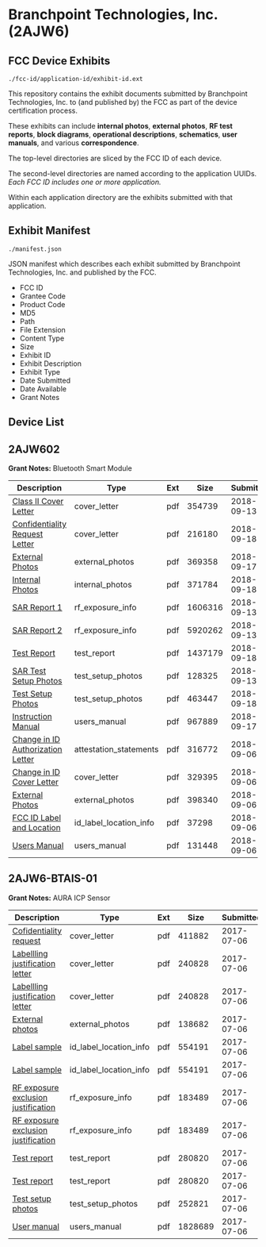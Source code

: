 # Branchpoint Technologies, Inc. (2AJW6)
## FCC Device Exhibits

```
./fcc-id/application-id/exhibit-id.ext
```

This repository contains the exhibit documents submitted by Branchpoint Technologies, Inc. to (and published by) the FCC as part of the device certification process.

These exhibits can include **internal photos**, **external photos**, **RF test reports**, **block diagrams**, **operational descriptions**, **schematics**, **user manuals**, and various **correspondence**.

The top-level directories are sliced by the FCC ID of each device.

The second-level directories are named according to the application UUIDs. *Each FCC ID includes one or more application.*

Within each application directory are the exhibits submitted with that application. 

## Exhibit Manifest

```
./manifest.json
```

JSON manifest which describes each exhibit submitted by Branchpoint Technologies, Inc. and published by the FCC.

- FCC ID
- Grantee Code
- Product Code
- MD5
- Path
- File Extension
- Content Type
- Size
- Exhibit ID
- Exhibit Description
- Exhibit Type
- Date Submitted
- Date Available
- Grant Notes

## Device List
## 2AJW602
**Grant Notes:** Bluetooth Smart Module

| Description | Type | Ext | Size | Submitted | Available |
| ----------- | ---- | --- | ---- | --------- | --------- |
| [Class II Cover Letter](2AJW602/1c48455692717ffdee40cb23d3d48375/4004267.pdf) | cover_letter | pdf | 354739 | 2018-09-13 | 2018-09-18 |
| [Confidentiality Request Letter](2AJW602/1c48455692717ffdee40cb23d3d48375/4009625.pdf) | cover_letter | pdf | 216180 | 2018-09-18 | 2018-09-18 |
| [External Photos](2AJW602/1c48455692717ffdee40cb23d3d48375/4008078.pdf) | external_photos | pdf | 369358 | 2018-09-17 | 2019-03-17 |
| [Internal Photos](2AJW602/1c48455692717ffdee40cb23d3d48375/4009627.pdf) | internal_photos | pdf | 371784 | 2018-09-18 | 2019-03-17 |
| [SAR Report 1](2AJW602/1c48455692717ffdee40cb23d3d48375/4004269.pdf) | rf_exposure_info | pdf | 1606316 | 2018-09-13 | 2018-09-18 |
| [SAR Report 2](2AJW602/1c48455692717ffdee40cb23d3d48375/4004270.pdf) | rf_exposure_info | pdf | 5920262 | 2018-09-13 | 2018-09-18 |
| [Test Report](2AJW602/1c48455692717ffdee40cb23d3d48375/4009628.pdf) | test_report | pdf | 1437179 | 2018-09-18 | 2018-09-18 |
| [SAR Test Setup Photos](2AJW602/1c48455692717ffdee40cb23d3d48375/4004271.pdf) | test_setup_photos | pdf | 128325 | 2018-09-13 | 2019-03-17 |
| [Test Setup Photos](2AJW602/1c48455692717ffdee40cb23d3d48375/4009629.pdf) | test_setup_photos | pdf | 463447 | 2018-09-18 | 2019-03-17 |
| [Instruction Manual](2AJW602/1c48455692717ffdee40cb23d3d48375/4008081.pdf) | users_manual | pdf | 967889 | 2018-09-17 | 2019-03-17 |
| [Change in ID Authorization Letter](2AJW602/67355a7726e21ade2fe4dafbd155ee7b/3994145.pdf) | attestation_statements | pdf | 316772 | 2018-09-06 | 2018-09-06 |
| [Change in ID Cover Letter](2AJW602/67355a7726e21ade2fe4dafbd155ee7b/3994146.pdf) | cover_letter | pdf | 329395 | 2018-09-06 | 2018-09-06 |
| [External Photos](2AJW602/67355a7726e21ade2fe4dafbd155ee7b/3994147.pdf) | external_photos | pdf | 398340 | 2018-09-06 | 2018-09-06 |
| [FCC ID Label and Location](2AJW602/67355a7726e21ade2fe4dafbd155ee7b/3994148.pdf) | id_label_location_info | pdf | 37298 | 2018-09-06 | 2018-09-06 |
| [Users Manual](2AJW602/67355a7726e21ade2fe4dafbd155ee7b/3994149.pdf) | users_manual | pdf | 131448 | 2018-09-06 | 2018-09-06 |
## 2AJW6-BTAIS-01
**Grant Notes:** AURA ICP Sensor

| Description | Type | Ext | Size | Submitted | Available |
| ----------- | ---- | --- | ---- | --------- | --------- |
| [Cofidentiality request](2AJW6-BTAIS-01/3cfaca6e581fae3dc702e730170f8774/3452134.pdf) | cover_letter | pdf | 411882 | 2017-07-06 | 2017-07-06 |
| [Labellling justification letter](2AJW6-BTAIS-01/3cfaca6e581fae3dc702e730170f8774/3452169.pdf) | cover_letter | pdf | 240828 | 2017-07-06 | 2017-07-06 |
| [Labellling justification letter](2AJW6-BTAIS-01/3cfaca6e581fae3dc702e730170f8774/3452169.pdf) | cover_letter | pdf | 240828 | 2017-07-06 | 2017-07-06 |
| [External photos](2AJW6-BTAIS-01/3cfaca6e581fae3dc702e730170f8774/3452131.pdf) | external_photos | pdf | 138682 | 2017-07-06 | 2017-12-31 |
| [Label sample](2AJW6-BTAIS-01/3cfaca6e581fae3dc702e730170f8774/3452168.pdf) | id_label_location_info | pdf | 554191 | 2017-07-06 | 2017-07-06 |
| [Label sample](2AJW6-BTAIS-01/3cfaca6e581fae3dc702e730170f8774/3452168.pdf) | id_label_location_info | pdf | 554191 | 2017-07-06 | 2017-07-06 |
| [RF exposure exclusion justification](2AJW6-BTAIS-01/3cfaca6e581fae3dc702e730170f8774/3452165.pdf) | rf_exposure_info | pdf | 183489 | 2017-07-06 | 2017-07-06 |
| [RF exposure exclusion justification](2AJW6-BTAIS-01/3cfaca6e581fae3dc702e730170f8774/3452165.pdf) | rf_exposure_info | pdf | 183489 | 2017-07-06 | 2017-07-06 |
| [Test report](2AJW6-BTAIS-01/3cfaca6e581fae3dc702e730170f8774/3452172.pdf) | test_report | pdf | 280820 | 2017-07-06 | 2017-07-06 |
| [Test report](2AJW6-BTAIS-01/3cfaca6e581fae3dc702e730170f8774/3452172.pdf) | test_report | pdf | 280820 | 2017-07-06 | 2017-07-06 |
| [Test setup photos](2AJW6-BTAIS-01/3cfaca6e581fae3dc702e730170f8774/3452133.pdf) | test_setup_photos | pdf | 252821 | 2017-07-06 | 2017-12-31 |
| [User manual](2AJW6-BTAIS-01/3cfaca6e581fae3dc702e730170f8774/3452132.pdf) | users_manual | pdf | 1828689 | 2017-07-06 | 2017-12-31 |
